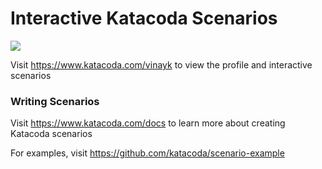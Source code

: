 # Interactive Katacoda Scenarios

[![](http://shields.katacoda.com/katacoda/vinayk/count.svg)](https://www.katacoda.com/vinayk "Get your profile on Katacoda.com")

Visit https://www.katacoda.com/vinayk to view the profile and interactive scenarios

### Writing Scenarios
Visit https://www.katacoda.com/docs to learn more about creating Katacoda scenarios

For examples, visit https://github.com/katacoda/scenario-example
